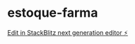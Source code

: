 # estoque-farma

[Edit in StackBlitz next generation editor ⚡️](https://stackblitz.com/~/github.com/guirra-byte/estoque-farma)